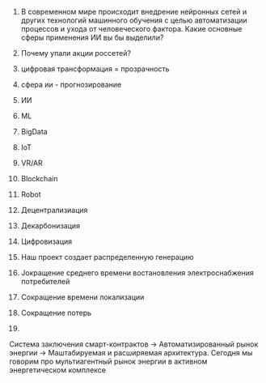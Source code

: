 <!-- * [/](Landing)
  * [faq](FAQ) [+] 
  // * [rule](Government.Laws) [+]
* [app./application](Application) [ ]
  * [/control](Control.panel) [ ]
  * [/rates](Rates.to.buy) [ ]
  * [/contracts](Current.contracts) [ ]
  * [/requests](Make.request) [ ]
  * [/api](API.of.the.agents) [ ]
 -->

1. В современном мире происходит внедрение нейронных сетей и других технологий машинного обучения с целью автоматизации процессов и ухода от человеческого фактора. Какие основные сферы применения ИИ вы бы выделили?
2. Почему упали акции россетей?
3. цифровая трансформация = прозрачность
4. сфера ии - прогнозирование 


5. ИИ
6. МL
7. BigData
8. IoT
9. VR/AR
10. Blockchain
11. Robot

12. Децентрализиация
13. Декарбонизация
14. Цифровизация

15. Наш проект создает распределенную генерацию



1. Jокращение среднего времени востановления электроснабжения потребителей
2. Сокращение времени локализации 
3. Сокращение потерь 
4. 



Система заключения смарт-контрактов -> Автоматизированный рынок энергии -> Маштабируемая и расширяемая архитектура.
Сегодня мы говорим про мультиагентный рынок энергии в активном энергетическом комплексе 